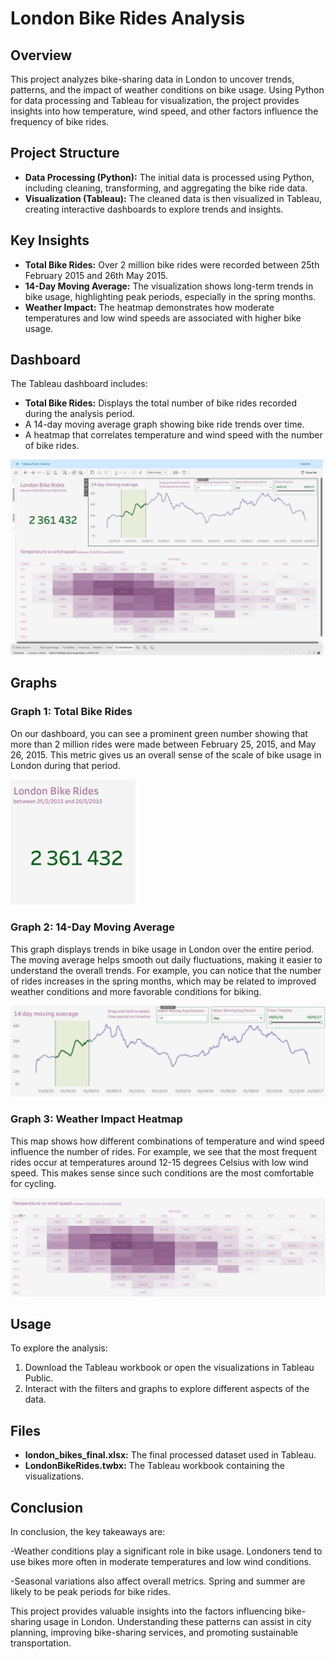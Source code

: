 # London Bike Rides Analysis

## Overview

This project analyzes bike-sharing data in London to uncover trends, patterns, and the impact of weather conditions on bike usage. Using Python for data processing and Tableau for visualization, the project provides insights into how temperature, wind speed, and other factors influence the frequency of bike rides.

## Project Structure

- **Data Processing (Python):** The initial data is processed using Python, including cleaning, transforming, and aggregating the bike ride data.
- **Visualization (Tableau):** The cleaned data is then visualized in Tableau, creating interactive dashboards to explore trends and insights.

## Key Insights

- **Total Bike Rides:** Over 2 million bike rides were recorded between 25th February 2015 and 26th May 2015.
- **14-Day Moving Average:** The visualization shows long-term trends in bike usage, highlighting peak periods, especially in the spring months.
- **Weather Impact:** The heatmap demonstrates how moderate temperatures and low wind speeds are associated with higher bike usage.

## Dashboard

The Tableau dashboard includes:

- **Total Bike Rides:** Displays the total number of bike rides recorded during the analysis period.
- A 14-day moving average graph showing bike ride trends over time.
- A heatmap that correlates temperature and wind speed with the number of bike rides.

<img src="images/dash0.png" alt="Dashboard" width="500"/>

## Graphs

### Graph 1: Total Bike Rides

On our dashboard, you can see a prominent green number showing that more than 2 million rides were made between February 25, 2015, and May 26, 2015. This metric gives us an overall sense of the scale of bike usage in London during that period.

<img src="images/dash1.png" alt="Graph 1" width="200"/>

### Graph 2: 14-Day Moving Average

 This graph displays trends in bike usage in London over the entire period. The moving average helps smooth out daily fluctuations, making it easier to understand the overall trends. For example, you can notice that the number of rides increases in the spring months, which may be related to improved weather conditions and more favorable conditions for biking.

<img src="images/dash2.png" alt="Graph 2" width="600"/>

### Graph 3: Weather Impact Heatmap

This map shows how different combinations of temperature and wind speed influence the number of rides. For example, we see that the most frequent rides occur at temperatures around 12-15 degrees Celsius with low wind speed. This makes sense since such conditions are the most comfortable for cycling.

<img src="images/dash3.png" alt="Graph 3" width="600"/>

## Usage

To explore the analysis:

1. Download the Tableau workbook or open the visualizations in Tableau Public.
2. Interact with the filters and graphs to explore different aspects of the data.

## Files

- **london_bikes_final.xlsx:** The final processed dataset used in Tableau.
- **LondonBikeRides.twbx:** The Tableau workbook containing the visualizations.

## Conclusion
In conclusion, the key takeaways are:

-Weather conditions play a significant role in bike usage. Londoners tend to use bikes more often in moderate temperatures and low wind conditions.

-Seasonal variations also affect overall metrics. Spring and summer are likely to be peak periods for bike rides.

This project provides valuable insights into the factors influencing bike-sharing usage in London. Understanding these patterns can assist in city planning, improving bike-sharing services, and promoting sustainable transportation.
